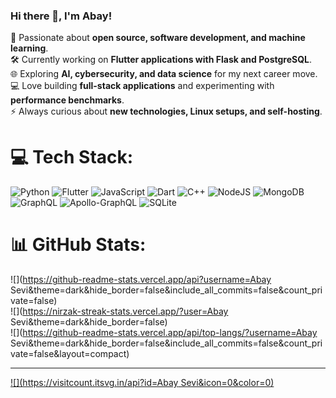 ### Hi there 👋, I'm Abay!  

🚀 Passionate about **open source, software development, and machine learning**.  
🛠️ Currently working on **Flutter applications with Flask and PostgreSQL**.  
🌐 Exploring **AI, cybersecurity, and data science** for my next career move.  
💻 Love building **full-stack applications** and experimenting with **performance benchmarks**.  
⚡ Always curious about **new technologies, Linux setups, and self-hosting**.  

# 💻 Tech Stack:
![Python](https://img.shields.io/badge/python-3670A0?style=for-the-badge&logo=python&logoColor=ffdd54) ![Flutter](https://img.shields.io/badge/Flutter-%2302569B.svg?style=for-the-badge&logo=Flutter&logoColor=white) ![JavaScript](https://img.shields.io/badge/javascript-%23323330.svg?style=for-the-badge&logo=javascript&logoColor=%23F7DF1E) ![Dart](https://img.shields.io/badge/dart-%230175C2.svg?style=for-the-badge&logo=dart&logoColor=white) ![C++](https://img.shields.io/badge/c++-%2300599C.svg?style=for-the-badge&logo=c%2B%2B&logoColor=white) ![NodeJS](https://img.shields.io/badge/node.js-6DA55F?style=for-the-badge&logo=node.js&logoColor=white) ![MongoDB](https://img.shields.io/badge/MongoDB-%234ea94b.svg?style=for-the-badge&logo=mongodb&logoColor=white) ![GraphQL](https://img.shields.io/badge/-GraphQL-E10098?style=for-the-badge&logo=graphql&logoColor=white) ![Apollo-GraphQL](https://img.shields.io/badge/-ApolloGraphQL-311C87?style=for-the-badge&logo=apollo-graphql) ![SQLite](https://img.shields.io/badge/sqlite-%2307405e.svg?style=for-the-badge&logo=sqlite&logoColor=white)
# 📊 GitHub Stats:
![](https://github-readme-stats.vercel.app/api?username=Abay Sevi&theme=dark&hide_border=false&include_all_commits=false&count_private=false)<br/>
![](https://nirzak-streak-stats.vercel.app/?user=Abay Sevi&theme=dark&hide_border=false)<br/>
![](https://github-readme-stats.vercel.app/api/top-langs/?username=Abay Sevi&theme=dark&hide_border=false&include_all_commits=false&count_private=false&layout=compact)

---
[![](https://visitcount.itsvg.in/api?id=Abay Sevi&icon=0&color=0)](https://visitcount.itsvg.in)

<!-- Proudly created with GPRM ( https://gprm.itsvg.in ) -->
